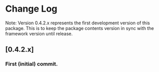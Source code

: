 # Change Log

Note: Version 0.4.2.x represents the first development version of this package. 
This is to keep the package contents version in sync with the framework version
until release.

## [0.4.2.x]
### First (initial) commit.

